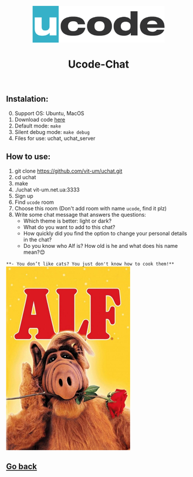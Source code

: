 <p align="center">
    <a href="https://ucode.world/en/" target="_blank">
        <img src="ucode_logo_minimal.png?raw=true" height="100px">
    </a>
    <h1 align="center">Ucode-Chat</h1>
    <br>
</p>

## Instalation:
0. Support OS: Ubuntu, MacOS
1. Download code [here](.)
2. Default mode: `make`
3. Silent debug mode: `make debug` 
4. Files for use: uchat, uchat_server

## How to use:
1. git clone https://github.com/vit-um/uchat.git
2. cd uchat
3. make
4. ./uchat vit-um.net.ua:3333
5. Sign up
6. Find `ucode` room
7. Choose this room (Don't add room with name `ucode`, find it plz)
8. Write some chat message that answers the questions:
	+ Which theme is better: light or dark?
	+ What do you want to add to this chat?
	+ How quickly did you find the option to change your personal details in the chat?
	+ Do you know who Alf is? How old is he and what does his name mean?😊

``**- You don’t like cats? You just don't know how to cook them!**``
 <a href="https://sitcom.fandom.com/ru/wiki/Alf" target="_blank">
        <img src="Alf.jpg" height="500px">
 </a>

## [Go back](../README.md)

